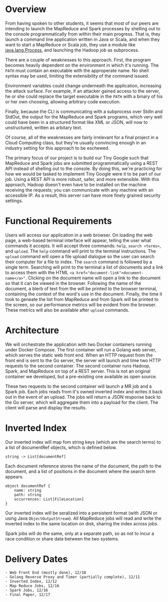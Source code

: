 # Overview

From having spoken to other students, it seems that most of our peers are intending to launch the MapReduce and Spark processes by shelling out to the console programmatically from within their main progress. That is, they launch a command line application written in Java or Scala, and when they want to start a MapReduce or Scala job, they use a module like [java.lang.Process](https://docs.oracle.com/javase/7/docs/api/java/lang/Process.html), and launching the Hadoop job as subprocess.

There are a couple of weaknesses to this approach. First, the program becomes heavily dependent on the environment in which it's running. The `PATH` must contain an executable with the approperate name. No shell syntax may be used, limiting the extensibility of the command issued. 

Environment variables could change underneath the application, increasing the attack surface. For example, if an attacker gained access to the server, he or she could replace the target executable in the `PATH` with a binary of his or her own choosing, allowing arbitrary code execution.

Finally, because the CLI is communicating with a subprocess over StdIn and StdOut, the output for the MapReduce and Spark programs, which very well could have been in a structured format like XML or JSON, will now to unstructured, written as arbitary text.

Of course, all of the weaknesses are fairly irrelevant for a final project in a Cloud Computing class, but they're usually convincing enough in an industry setting for this approach to be eschewed. 

The primary focus of our project is to build our Tiny Google such that MapReduce and Spark jobs are submitted programmatically using a REST API instead of shelling out to the console. By doing this, we're practicing for how we would be tasked to implement Tiny Google were it to be part of our job. Using a REST API is more robust, safer, and more extensible. With this approach, Hadoop doesn't even have to be installed on the machine receiving the requests; you can communicate with any machine with an accessible IP. As a result, this server can have more finely grained security settings. 

# Functional Requirements

Users will access our application in a web browser. On loading the web page, a web-based terminal interface will appear, telling the user what commands it accepts. It will accept three commands: `help`, `search <terms>`, and `upload`. The `help` command will print to the terminal instructions. The `upload` command will open a file upload dialogue so the user can search their computer for a file to index. The `search` command is followed by a single term. Searching will print to the terminal a list of documents and a link to access them with the HTML `<a href="document-link">document-name</a>"`. Clicking on the document name will open a link to the document so that it can be viewed in the browser. Following the name of the document, a blerb of text from the will be printed to the browser terminal, containing the context of the word's use in the document. Finally, the time it took to geneate the list from MapReduce and from Spark will be printed to the screen, so our performance metrics will be evident from the browser. These metrics will also be available after `upload` commands. 

# Architecture

We will orchestrate the application with two Docker containers running under Docker Compose. The first container will run a Golang web server, which serves the static web front end. When an HTTP request from the front end is sent to the Go server, the server will launch and time two HTTP requests to the second container. The second container runs Hadoop, Spark, and MapReduce on top of a REST server. This is not an original container we developed, but a pre-existing one available as open source.

These two requests to the second container will launch a MR job and a Spark job. Each jobs reads from it's owned inverted index and writes it back out in the event of an upload. The jobs will return a JSON response back to the Go server, which will aggregate them into a payload for the client. The client will parse and display the results.


# Inverted Index

Our inverted index will map fom string keys (which are the search terms) to a list of documentRef objects, which is defined below. 

    string -> List[documentRef]

Each document reference stores the name of the document, the path to the document, and a list of positions in the document where the search term appears.

    object documentRef {
        name: string
        path: string
        occurrences: List[FileLocation]
    }

Our inverted index will be seralized into a persistent format (with JSON or using Java `ObjectOutputStream`). All MapReduce jobs will read and write the inverted index to the same location on disk, sharing the index across jobs.

Spark jobs will do the same, only at a separate path, so as not to incur a race condition or share data between the two systems.

# Delivery Dates

    - Web Front End (mostly done), 12/10
    - Golang Reverse Proxy and Timer (partially complete), 12/11
    - Inverted Index, 12/12
    - Map Reduce Jobs, 12/16
    - Spark Jobs, 12/16
    - Final Paper, 12/17
